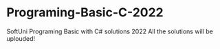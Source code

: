 # Programing-Basic-C-2022
SoftUni Programing Basic with C# solutions 2022
All the solutions will be uplouded!
